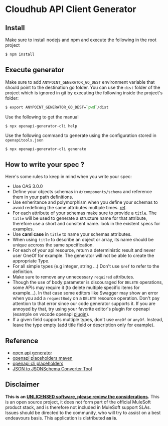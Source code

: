 # Cloudhub API Client Generator

## Install
Make sure to install nodejs and npm and execute the following in the root project
```bash
$ npm install
```

## Execute generator

Make sure to add `ANYPOINT_GENERATOR_GO_DEST` environment variable that should point to the destination go folder. You can use the `dist` folder of the project which is ignored in git by executing the following inside the project's folder: 
```bash
$ export ANYPOINT_GENERATOR_GO_DEST=`pwd`/dist
```

Use the following to get the manual 
```
$ npx openapi-generator-cli help 
```

Use the following command to generate using the configuration stored in `openapitools.json`
```bash
$ npx openapi-generator-cli generate
```

## How to write your spec ?

Here's some rules to keep in mind when you write your spec: 
  * Use OAS 3.0.0
  * Define your objects schemas in `#/components/schema` and reference them in your path definitions.
  * Use enheritance and polymorphism when you define your schemas to avoid redefining the same attributes multiple times. [ref](https://swagger.io/docs/specification/data-models/inheritance-and-polymorphism/).
  * For each attribute of your schemas make sure to provide a `title`. The `title` will be used to generate a structure name for that attribute, therefore use a short and consitent name. look in the existent specs for examples.
  * Use **caml case** in `title` to name your schemas attributes. 
  * When using `title` to describe an object or array, its name should be unique accross the same specification.
  * For each of your api resource, return a deterministic result and never user OneOf for example. The generator will not be able to create the appropriate Type. 
  * For all simple types (e.g integer, string ...) Don't use `$ref` to refer to the definition.
  * Make sure to remove any unnecessary `required` attributes. 
  * Though the use of body parameter is discouraged for `DELETE` operations, some APIs may require it (to delete multiple specific items for example...). In that case some editors like Swagger may show an error when you add a `requestBody` on a `DELETE` resource operation. Don't pay attention to that error since our code generator supports it. If you are annoyed by that, try using your favorite editor's plugin for openapi (example on vscode openapi [plugin](https://marketplace.visualstudio.com/items?itemName=42Crunch.vscode-openapi)).
  * If a given field supports multiple types, don't use `oneOf` or `anyOf`. Instead, leave the type empty (add title field or description only for example). 

## Reference
* [open api generator](https://openapi-generator.tech/)
* [openapi placeholders maven](https://github.com/OpenAPITools/openapi-generator/blob/master/modules/openapi-generator-maven-plugin/README.md)
* [openapi cli placeholders](https://github.com/OpenAPITools/openapi-generator-cli/tree/master/apps/generator-cli/src#available-placeholders)
* [JSON to JSONSchema Converter Tool](https://www.jsonschema.net/home)


## Disclaimer 
**This is an [UNLICENSED software, please review the considerations](UNLICENSE.md).** 
This is an open source project, it does not form part of the official MuleSoft product stack, and is therefore not included in MuleSoft support SLAs. Issues should be directed to the community, who will try to assist on a best endeavours basis. This application is distributed **as is**.
